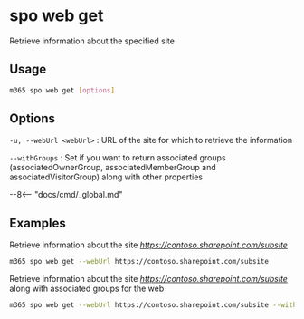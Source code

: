 # spo web get

Retrieve information about the specified site

## Usage

```sh
m365 spo web get [options]
```

## Options

`-u, --webUrl <webUrl>`
: URL of the site for which to retrieve the information

`--withGroups`
: Set if you want to return associated groups (associatedOwnerGroup, associatedMemberGroup and associatedVisitorGroup) along with other properties

--8<-- "docs/cmd/_global.md"

## Examples

Retrieve information about the site _https://contoso.sharepoint.com/subsite_

```sh
m365 spo web get --webUrl https://contoso.sharepoint.com/subsite
```

Retrieve information about the site _https://contoso.sharepoint.com/subsite_ along with associated groups for the web

```sh
m365 spo web get --webUrl https://contoso.sharepoint.com/subsite --withGroups
```
